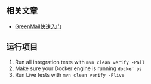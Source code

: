 ## 相关文章

+ [GreenMail快速入门](docs/GreenMail快速入门.md)

## 运行项目

1. Run all integration tests with `mvn clean verify -Pall`
2. Make sure your Docker engine is running `docker ps`
3. Run Live tests with `mvn clean verify -Plive`